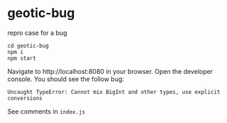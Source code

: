 # geotic-bug
repro case for a bug

```
cd geotic-bug
npm i
npm start
```

Navigate to http://localhost:8080 in your browser. Open the developer console. You should see the follow bug:

`Uncaught TypeError: Cannot mix BigInt and other types, use explicit conversions`

See comments in `index.js`
